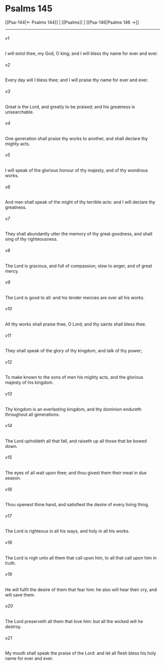 # Psalms 145

[[Psa-144|← Psalms 144]] | [[Psalms]] | [[Psa-146|Psalms 146 →]]
***

###### v1
I will extol thee, my God, O king; and I will bless thy name for ever and ever.
###### v2
Every day will I bless thee; and I will praise thy name for ever and ever.
###### v3
Great is the Lord, and greatly to be praised; and his greatness is unsearchable.
###### v4
One generation shall praise thy works to another, and shall declare thy mighty acts.
###### v5
I will speak of the glorious honour of thy majesty, and of thy wondrous works.
###### v6
And men shall speak of the might of thy terrible acts: and I will declare thy greatness.
###### v7
They shall abundantly utter the memory of thy great goodness, and shall sing of thy righteousness.
###### v8
The Lord is gracious, and full of compassion; slow to anger, and of great mercy.
###### v9
The Lord is good to all: and his tender mercies are over all his works.
###### v10
All thy works shall praise thee, O Lord; and thy saints shall bless thee.
###### v11
They shall speak of the glory of thy kingdom, and talk of thy power;
###### v12
To make known to the sons of men his mighty acts, and the glorious majesty of his kingdom.
###### v13
Thy kingdom is an everlasting kingdom, and thy dominion endureth throughout all generations.
###### v14
The Lord upholdeth all that fall, and raiseth up all those that be bowed down.
###### v15
The eyes of all wait upon thee; and thou givest them their meat in due season.
###### v16
Thou openest thine hand, and satisfiest the desire of every living thing.
###### v17
The Lord is righteous in all his ways, and holy in all his works.
###### v18
The Lord is nigh unto all them that call upon him, to all that call upon him in truth.
###### v19
He will fulfil the desire of them that fear him: he also will hear their cry, and will save them.
###### v20
The Lord preserveth all them that love him: but all the wicked will he destroy.
###### v21
My mouth shall speak the praise of the Lord: and let all flesh bless his holy name for ever and ever. 
